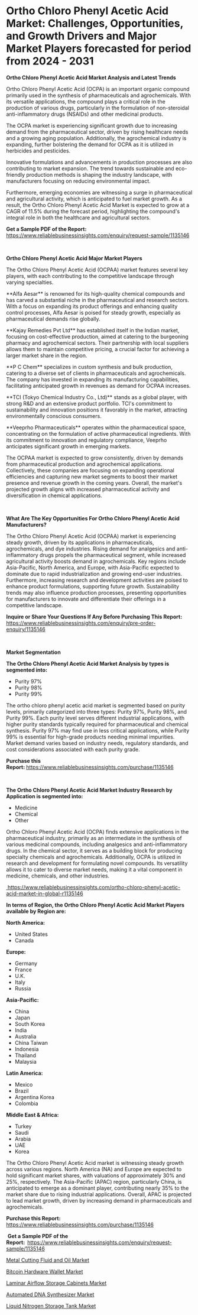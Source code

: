 <p><h1>Ortho Chloro Phenyl Acetic Acid Market: Challenges, Opportunities, and Growth Drivers and Major Market Players forecasted for period from 2024 - 2031</h1></p><p><strong>Ortho Chloro Phenyl Acetic Acid Market Analysis and Latest Trends</strong></p>
<p><p>Ortho Chloro Phenyl Acetic Acid (OCPA) is an important organic compound primarily used in the synthesis of pharmaceuticals and agrochemicals. With its versatile applications, the compound plays a critical role in the production of various drugs, particularly in the formulation of non-steroidal anti-inflammatory drugs (NSAIDs) and other medicinal products. </p><p>The OCPA market is experiencing significant growth due to increasing demand from the pharmaceutical sector, driven by rising healthcare needs and a growing aging population. Additionally, the agrochemical industry is expanding, further bolstering the demand for OCPA as it is utilized in herbicides and pesticides. </p><p>Innovative formulations and advancements in production processes are also contributing to market expansion. The trend towards sustainable and eco-friendly production methods is shaping the industry landscape, with manufacturers focusing on reducing environmental impact. </p><p>Furthermore, emerging economies are witnessing a surge in pharmaceutical and agricultural activity, which is anticipated to fuel market growth. As a result, the Ortho Chloro Phenyl Acetic Acid Market is expected to grow at a CAGR of 11.5% during the forecast period, highlighting the compound's integral role in both the healthcare and agricultural sectors.</p></p>
<p><strong>Get a Sample PDF of the Report:&nbsp;</strong> <a href="https://www.reliablebusinessinsights.com/enquiry/request-sample/1135146?utm_campaign=75&utm_medium=2&utm_source=Github&utm_content=ia&utm_term=13102024&utm_id=ortho-chloro-phenyl-acetic-acid">https://www.reliablebusinessinsights.com/enquiry/request-sample/1135146</a></p>
<p>&nbsp;</p>
<p><strong>Ortho Chloro Phenyl Acetic Acid Major Market Players</strong></p>
<p><p>The Ortho Chloro Phenyl Acetic Acid (OCPAA) market features several key players, with each contributing to the competitive landscape through varying specialties. </p><p>**Alfa Aesar** is renowned for its high-quality chemical compounds and has carved a substantial niche in the pharmaceutical and research sectors. With a focus on expanding its product offerings and enhancing quality control processes, Alfa Aesar is poised for steady growth, especially as pharmaceutical demands rise globally.</p><p>**Kajay Remedies Pvt Ltd** has established itself in the Indian market, focusing on cost-effective production, aimed at catering to the burgeoning pharmacy and agrochemical sectors. Their partnership with local suppliers allows them to maintain competitive pricing, a crucial factor for achieving a larger market share in the region.</p><p>**P C Chem** specializes in custom synthesis and bulk production, catering to a diverse set of clients in pharmaceuticals and agrochemicals. The company has invested in expanding its manufacturing capabilities, facilitating anticipated growth in revenues as demand for OCPAA increases.</p><p>**TCI (Tokyo Chemical Industry Co., Ltd)** stands as a global player, with strong R&D and an extensive product portfolio. TCI's commitment to sustainability and innovation positions it favorably in the market, attracting environmentally conscious consumers. </p><p>**Veeprho Pharmaceuticals** operates within the pharmaceutical space, concentrating on the formulation of active pharmaceutical ingredients. With its commitment to innovation and regulatory compliance, Veeprho anticipates significant growth in emerging markets.</p><p>The OCPAA market is expected to grow consistently, driven by demands from pharmaceutical production and agrochemical applications. Collectively, these companies are focusing on expanding operational efficiencies and capturing new market segments to boost their market presence and revenue growth in the coming years. Overall, the market's projected growth aligns with increased pharmaceutical activity and diversification in chemical applications.</p></p>
<p>&nbsp;</p>
<p><strong>What Are The Key Opportunities For Ortho Chloro Phenyl Acetic Acid Manufacturers?</strong></p>
<p><p>The Ortho Chloro Phenyl Acetic Acid (OCPAA) market is experiencing steady growth, driven by its applications in pharmaceuticals, agrochemicals, and dye industries. Rising demand for analgesics and anti-inflammatory drugs propels the pharmaceutical segment, while increased agricultural activity boosts demand in agrochemicals. Key regions include Asia-Pacific, North America, and Europe, with Asia-Pacific expected to dominate due to rapid industrialization and growing end-user industries. Furthermore, increasing research and development activities are poised to enhance product formulations, supporting future growth. Sustainability trends may also influence production processes, presenting opportunities for manufacturers to innovate and differentiate their offerings in a competitive landscape.</p></p>
<p><strong>Inquire or Share Your Questions If Any Before Purchasing This Report:</strong> <a href="https://www.reliablebusinessinsights.com/enquiry/pre-order-enquiry/1135146?utm_campaign=75&utm_medium=2&utm_source=Github&utm_content=ia&utm_term=13102024&utm_id=ortho-chloro-phenyl-acetic-acid">https://www.reliablebusinessinsights.com/enquiry/pre-order-enquiry/1135146</a></p>
<p>&nbsp;</p>
<p><strong>Market Segmentation</strong></p>
<p><strong>The Ortho Chloro Phenyl Acetic Acid Market Analysis by types is segmented into:</strong></p>
<p><ul><li>Purity 97%</li><li>Purity 98%</li><li>Purity 99%</li></ul></p>
<p><p>The ortho chloro phenyl acetic acid market is segmented based on purity levels, primarily categorized into three types: Purity 97%, Purity 98%, and Purity 99%. Each purity level serves different industrial applications, with higher purity standards typically required for pharmaceutical and chemical synthesis. Purity 97% may find use in less critical applications, while Purity 99% is essential for high-grade products needing minimal impurities. Market demand varies based on industry needs, regulatory standards, and cost considerations associated with each purity grade.</p></p>
<p><strong>Purchase this Report:&nbsp;</strong><a href="https://www.reliablebusinessinsights.com/purchase/1135146?utm_campaign=75&utm_medium=2&utm_source=Github&utm_content=ia&utm_term=13102024&utm_id=ortho-chloro-phenyl-acetic-acid">https://www.reliablebusinessinsights.com/purchase/1135146</a></p>
<p>&nbsp;</p>
<p><strong>The Ortho Chloro Phenyl Acetic Acid Market Industry Research by Application is segmented into:</strong></p>
<p><ul><li>Medicine</li><li>Chemical</li><li>Other</li></ul></p>
<p><p>Ortho Chloro Phenyl Acetic Acid (OCPA) finds extensive applications in the pharmaceutical industry, primarily as an intermediate in the synthesis of various medicinal compounds, including analgesics and anti-inflammatory drugs. In the chemical sector, it serves as a building block for producing specialty chemicals and agrochemicals. Additionally, OCPA is utilized in research and development for formulating novel compounds. Its versatility allows it to cater to diverse market needs, making it a vital component in medicine, chemicals, and other industries.</p></p>
<p><a href="https://www.reliablebusinessinsights.com/ortho-chloro-phenyl-acetic-acid-market-in-global-r1135146?utm_campaign=75&utm_medium=2&utm_source=Github&utm_content=ia&utm_term=13102024&utm_id=ortho-chloro-phenyl-acetic-acid">&nbsp;https://www.reliablebusinessinsights.com/ortho-chloro-phenyl-acetic-acid-market-in-global-r1135146</a></p>
<p><strong>In terms of Region, the Ortho Chloro Phenyl Acetic Acid Market Players available by Region are:</strong></p>
<p>
    <p> <strong> North America: </strong>
        <ul>
            <li>United States</li>
            <li>Canada</li>
        </ul>
        </p> 
    <p> <strong> Europe: </strong>
        <ul>
            <li>Germany</li>
            <li>France</li>
            <li>U.K.</li>
            <li>Italy</li>
            <li>Russia</li>
        </ul>
        </p> 
    <p> <strong> Asia-Pacific: </strong>
        <ul>
            <li>China</li>
            <li>Japan</li>
            <li>South Korea</li>
            <li>India</li>
            <li>Australia</li>
            <li>China Taiwan</li>
            <li>Indonesia</li>
            <li>Thailand</li>
            <li>Malaysia</li>
        </ul>
        </p> 
    <p> <strong> Latin America: </strong>
        <ul>
            <li>Mexico</li>
            <li>Brazil</li>
            <li>Argentina Korea</li>
            <li>Colombia</li>
        </ul>
        </p> 
    <p> <strong> Middle East & Africa: </strong>
        <ul>
            <li>Turkey</li>
            <li>Saudi</li>
            <li>Arabia</li>
            <li>UAE</li>
            <li>Korea</li>
        </ul>
    </p>
    </p>
<p><p>The Ortho Chloro Phenyl Acetic Acid market is witnessing steady growth across various regions. North America (NA) and Europe are expected to hold significant market shares, with valuations of approximately 30% and 25%, respectively. The Asia-Pacific (APAC) region, particularly China, is anticipated to emerge as a dominant player, contributing nearly 35% to the market share due to rising industrial applications. Overall, APAC is projected to lead market growth, driven by increasing demand in pharmaceuticals and agrochemicals.</p></p>
<p><strong>Purchase this Report: </strong><a href="https://www.reliablebusinessinsights.com/purchase/1135146?utm_campaign=75&utm_medium=2&utm_source=Github&utm_content=ia&utm_term=13102024&utm_id=ortho-chloro-phenyl-acetic-acid">https://www.reliablebusinessinsights.com/purchase/1135146</a></p>
<p>&nbsp;<strong>Get a Sample PDF of the Report:&nbsp;&nbsp;</strong><a href="https://www.reliablebusinessinsights.com/enquiry/request-sample/1135146?utm_campaign=75&utm_medium=2&utm_source=Github&utm_content=ia&utm_term=13102024&utm_id=ortho-chloro-phenyl-acetic-acid">https://www.reliablebusinessinsights.com/enquiry/request-sample/1135146</a></p>
<p><strong></strong></p>
<p><p><a href="https://github.com/isbel3opkkem/Market-Research-Report-List-1/blob/main/metal-cutting-fluid-and-oil-market.md?utm_campaign=75&utm_medium=2&utm_source=Github&utm_content=ia&utm_term=13102024&utm_id=ortho-chloro-phenyl-acetic-acid">Metal Cutting Fluid and Oil Market</a></p><p><a href="https://github.com/cristy9x9bur/Market-Research-Report-List-1/blob/main/bitcoin-hardware-wallet-market.md?utm_campaign=75&utm_medium=2&utm_source=Github&utm_content=ia&utm_term=13102024&utm_id=ortho-chloro-phenyl-acetic-acid">Bitcoin Hardware Wallet Market</a></p><p><a href="https://www.linkedin.com/pulse/future-trends-global-laminar-airflow-storage-cabinets-jlv5e?utm_campaign=75&utm_medium=2&utm_source=Github&utm_content=ia&utm_term=13102024&utm_id=ortho-chloro-phenyl-acetic-acid">Laminar Airflow Storage Cabinets Market</a></p><p><a href="https://www.linkedin.com/pulse/automated-dna-synthesizer-market-size-type-10-column-onz9e?utm_campaign=75&utm_medium=2&utm_source=Github&utm_content=ia&utm_term=13102024&utm_id=ortho-chloro-phenyl-acetic-acid">Automated DNA Synthesizer Market</a></p><p><a href="https://issuu.com/reportprime-2/docs/liquid-nitrogen-storage-tank-market_a0167df2b9387a?utm_campaign=75&utm_medium=2&utm_source=Github&utm_content=ia&utm_term=13102024&utm_id=ortho-chloro-phenyl-acetic-acid">Liquid Nitrogen Storage Tank Market</a></p></p>